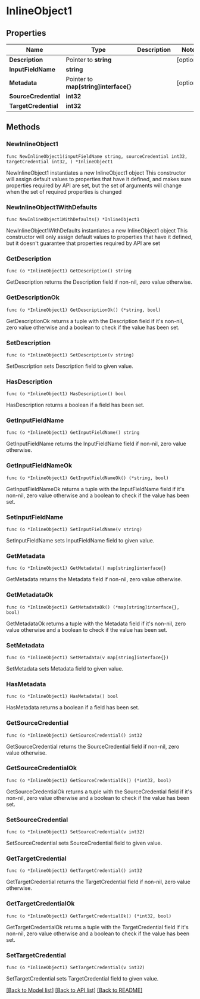 # InlineObject1

## Properties

Name | Type | Description | Notes
------------ | ------------- | ------------- | -------------
**Description** | Pointer to **string** |  | [optional] 
**InputFieldName** | **string** |  | 
**Metadata** | Pointer to **map[string]interface{}** |  | [optional] 
**SourceCredential** | **int32** |  | 
**TargetCredential** | **int32** |  | 

## Methods

### NewInlineObject1

`func NewInlineObject1(inputFieldName string, sourceCredential int32, targetCredential int32, ) *InlineObject1`

NewInlineObject1 instantiates a new InlineObject1 object
This constructor will assign default values to properties that have it defined,
and makes sure properties required by API are set, but the set of arguments
will change when the set of required properties is changed

### NewInlineObject1WithDefaults

`func NewInlineObject1WithDefaults() *InlineObject1`

NewInlineObject1WithDefaults instantiates a new InlineObject1 object
This constructor will only assign default values to properties that have it defined,
but it doesn't guarantee that properties required by API are set

### GetDescription

`func (o *InlineObject1) GetDescription() string`

GetDescription returns the Description field if non-nil, zero value otherwise.

### GetDescriptionOk

`func (o *InlineObject1) GetDescriptionOk() (*string, bool)`

GetDescriptionOk returns a tuple with the Description field if it's non-nil, zero value otherwise
and a boolean to check if the value has been set.

### SetDescription

`func (o *InlineObject1) SetDescription(v string)`

SetDescription sets Description field to given value.

### HasDescription

`func (o *InlineObject1) HasDescription() bool`

HasDescription returns a boolean if a field has been set.

### GetInputFieldName

`func (o *InlineObject1) GetInputFieldName() string`

GetInputFieldName returns the InputFieldName field if non-nil, zero value otherwise.

### GetInputFieldNameOk

`func (o *InlineObject1) GetInputFieldNameOk() (*string, bool)`

GetInputFieldNameOk returns a tuple with the InputFieldName field if it's non-nil, zero value otherwise
and a boolean to check if the value has been set.

### SetInputFieldName

`func (o *InlineObject1) SetInputFieldName(v string)`

SetInputFieldName sets InputFieldName field to given value.


### GetMetadata

`func (o *InlineObject1) GetMetadata() map[string]interface{}`

GetMetadata returns the Metadata field if non-nil, zero value otherwise.

### GetMetadataOk

`func (o *InlineObject1) GetMetadataOk() (*map[string]interface{}, bool)`

GetMetadataOk returns a tuple with the Metadata field if it's non-nil, zero value otherwise
and a boolean to check if the value has been set.

### SetMetadata

`func (o *InlineObject1) SetMetadata(v map[string]interface{})`

SetMetadata sets Metadata field to given value.

### HasMetadata

`func (o *InlineObject1) HasMetadata() bool`

HasMetadata returns a boolean if a field has been set.

### GetSourceCredential

`func (o *InlineObject1) GetSourceCredential() int32`

GetSourceCredential returns the SourceCredential field if non-nil, zero value otherwise.

### GetSourceCredentialOk

`func (o *InlineObject1) GetSourceCredentialOk() (*int32, bool)`

GetSourceCredentialOk returns a tuple with the SourceCredential field if it's non-nil, zero value otherwise
and a boolean to check if the value has been set.

### SetSourceCredential

`func (o *InlineObject1) SetSourceCredential(v int32)`

SetSourceCredential sets SourceCredential field to given value.


### GetTargetCredential

`func (o *InlineObject1) GetTargetCredential() int32`

GetTargetCredential returns the TargetCredential field if non-nil, zero value otherwise.

### GetTargetCredentialOk

`func (o *InlineObject1) GetTargetCredentialOk() (*int32, bool)`

GetTargetCredentialOk returns a tuple with the TargetCredential field if it's non-nil, zero value otherwise
and a boolean to check if the value has been set.

### SetTargetCredential

`func (o *InlineObject1) SetTargetCredential(v int32)`

SetTargetCredential sets TargetCredential field to given value.



[[Back to Model list]](../README.md#documentation-for-models) [[Back to API list]](../README.md#documentation-for-api-endpoints) [[Back to README]](../README.md)


